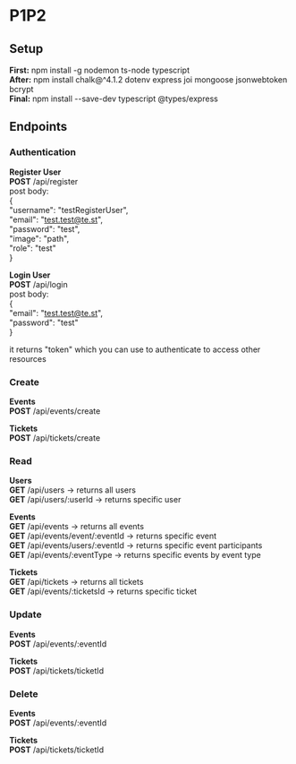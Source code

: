 # P1P2

## Setup

**First:** npm install -g nodemon ts-node typescript<br />
**After:** npm install chalk@^4.1.2 dotenv express joi mongoose jsonwebtoken bcrypt<br />
**Final:** npm install --save-dev typescript @types/express<br />

## Endpoints

### Authentication
**Register User**<br />
**POST** /api/register<br />
post body:<br />
{<br />
    "username": "testRegisterUser",<br />
    "email": "test.test@te.st",<br />
    "password": "test",<br />
    "image": "path",<br />
    "role": "test"<br />
}<br />

**Login User**<br />
**POST** /api/login<br />
post body:<br />
{<br />
  "email": "test.test@te.st",<br />
  "password": "test"<br />
}<br />

it returns "token" which you can use to authenticate to access other resources<br />

### Create
**Events**<br />
**POST** /api/events/create<br />

**Tickets**<br />
**POST** /api/tickets/create<br />

### Read
**Users**<br />
**GET** /api/users -> returns all users<br />
**GET** /api/users/:userId -> returns specific user<br />

**Events**<br />
**GET** /api/events -> returns all events<br />
**GET** /api/events/event/:eventId -> returns specific event<br />
**GET** /api/events/users/:eventId -> returns specific event participants<br />
**GET** /api/events/:eventType -> returns specific events by event type<br />

**Tickets**<br />
**GET** /api/tickets -> returns all tickets<br />
**GET** /api/events/:ticketsId -> returns specific ticket<br />

### Update<br />
**Events**<br />
**POST** /api/events/:eventId<br />

**Tickets**<br />
**POST** /api/tickets/ticketId<br />

### Delete
**Events**<br />
**POST** /api/events/:eventId<br />

**Tickets**<br />
**POST** /api/tickets/ticketId<br />

